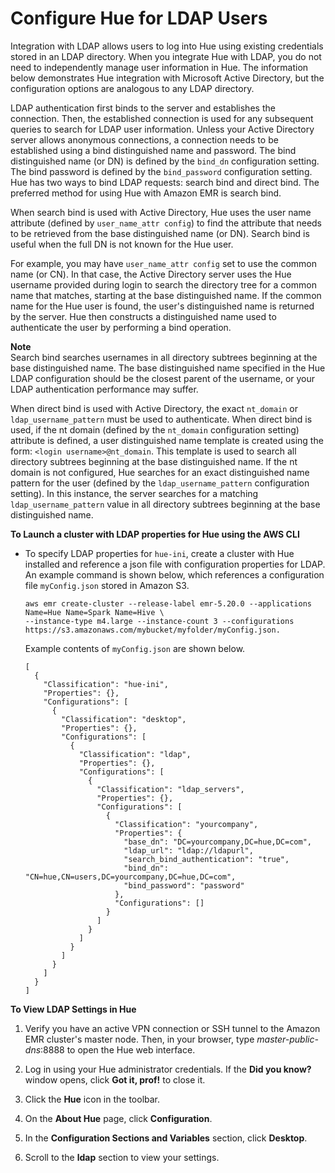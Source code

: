 # Configure Hue for LDAP Users<a name="hue-ldap"></a>

Integration with LDAP allows users to log into Hue using existing credentials stored in an LDAP directory\. When you integrate Hue with LDAP, you do not need to independently manage user information in Hue\. The information below demonstrates Hue integration with Microsoft Active Directory, but the configuration options are analogous to any LDAP directory\.

LDAP authentication first binds to the server and establishes the connection\. Then, the established connection is used for any subsequent queries to search for LDAP user information\. Unless your Active Directory server allows anonymous connections, a connection needs to be established using a bind distinguished name and password\. The bind distinguished name \(or DN\) is defined by the `bind_dn` configuration setting\. The bind password is defined by the `bind_password` configuration setting\. Hue has two ways to bind LDAP requests: search bind and direct bind\. The preferred method for using Hue with Amazon EMR is search bind\.

When search bind is used with Active Directory, Hue uses the user name attribute \(defined by `user_name_attr config`\) to find the attribute that needs to be retrieved from the base distinguished name \(or DN\)\. Search bind is useful when the full DN is not known for the Hue user\. 

For example, you may have `user_name_attr config` set to use the common name \(or CN\)\. In that case, the Active Directory server uses the Hue username provided during login to search the directory tree for a common name that matches, starting at the base distinguished name\. If the common name for the Hue user is found, the user's distinguished name is returned by the server\. Hue then constructs a distinguished name used to authenticate the user by performing a bind operation\.

**Note**  
Search bind searches usernames in all directory subtrees beginning at the base distinguished name\. The base distinguished name specified in the Hue LDAP configuration should be the closest parent of the username, or your LDAP authentication performance may suffer\. 

When direct bind is used with Active Directory, the exact `nt_domain` or `ldap_username_pattern` must be used to authenticate\. When direct bind is used, if the nt domain \(defined by the `nt_domain` configuration setting\) attribute is defined, a user distinguished name template is created using the form: `<login username>@nt_domain`\. This template is used to search all directory subtrees beginning at the base distinguished name\. If the nt domain is not configured, Hue searches for an exact distinguished name pattern for the user \(defined by the `ldap_username_pattern` configuration setting\)\. In this instance, the server searches for a matching `ldap_username_pattern` value in all directory subtrees beginning at the base distinguished name\.

**To Launch a cluster with LDAP properties for Hue using the AWS CLI**
+ To specify LDAP properties for `hue-ini`, create a cluster with Hue installed and reference a json file with configuration properties for LDAP\. An example command is shown below, which references a configuration file `myConfig.json` stored in Amazon S3\.

  ```
  aws emr create-cluster --release-label emr-5.20.0 --applications Name=Hue Name=Spark Name=Hive \
  --instance-type m4.large --instance-count 3 --configurations https://s3.amazonaws.com/mybucket/myfolder/myConfig.json.
  ```

  Example contents of `myConfig.json` are shown below\.

  ```
  [
    {
      "Classification": "hue-ini",
      "Properties": {},
      "Configurations": [
        {
          "Classification": "desktop",
          "Properties": {},
          "Configurations": [
            {
              "Classification": "ldap",
              "Properties": {},
              "Configurations": [
                {
                  "Classification": "ldap_servers",
                  "Properties": {},
                  "Configurations": [
                    {
                      "Classification": "yourcompany",
                      "Properties": {
                        "base_dn": "DC=yourcompany,DC=hue,DC=com",
                        "ldap_url": "ldap://ldapurl",
                        "search_bind_authentication": "true",
                        "bind_dn": "CN=hue,CN=users,DC=yourcompany,DC=hue,DC=com",
                        "bind_password": "password"
                      },
                      "Configurations": []
                    }
                  ]
                }
              ]
            }
          ]
        }
      ]
    }
  ]
  ```

**To View LDAP Settings in Hue**

1. Verify you have an active VPN connection or SSH tunnel to the Amazon EMR cluster's master node\. Then, in your browser, type *master\-public\-dns*:8888 to open the Hue web interface\. 

1. Log in using your Hue administrator credentials\. If the **Did you know?** window opens, click **Got it, prof\!** to close it\. 

1. Click the **Hue** icon in the toolbar\.

1. On the **About Hue** page, click **Configuration**\.

1. In the **Configuration Sections and Variables** section, click **Desktop**\.

1. Scroll to the **ldap** section to view your settings\.